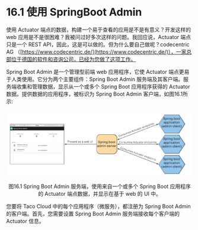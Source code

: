 # 16.1 使用 SpringBoot Admin

使用 Actuator 端点的数据，构建一个易于查看的应用是不是有意义？开发这样的 web 应用是不是很困难？我被问过好多次这样的问题。我回应说，Actuator 端点只是一个 REST API，因此，这是可以做的。但为什么要自己做呢？codecentric AG （[https://www.codecentric.de/](https://www.codecentric.de/)），一家总部位于德国的软件和咨询公司，已经为您做了这项工作。

Spring Boot Admin 是一个管理型前端 web 应用程序，它使 Actuator 端点更易于人类使用。它分为两个主要组件：Spring Boot Admin 服务端及其客户端。服务端收集和管理数据，显示从一个或多个 Spring Boot 应用程序获得的 Actuator 数据。提供数据的应用程序，被标识为 Spring Boot Admin 客户端，如图16.1所示:

![](../../assets/16.1.png)

<center>图16.1 Spring Boot Admin 服务端，使用来自一个或多个 Spring Boot 应用程序的 Actuator 端点数据，并显示在基于 web 的 UI 中。</center>

您要将 Taco Cloud 中的每个应用程序（微服务），都注册为 Spring Boot Admin 的客户端。首先，您需要设置 Spring Boot Admin 服务端接收每个客户端的 Actuator 信息。
